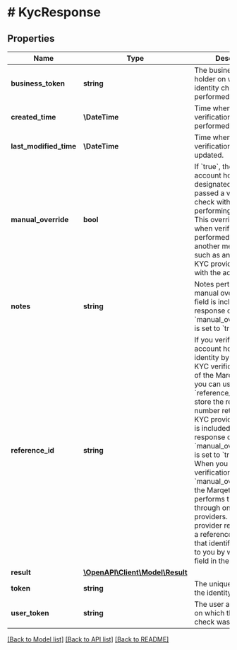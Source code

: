 # # KycResponse

## Properties

Name | Type | Description | Notes
------------ | ------------- | ------------- | -------------
**business_token** | **string** | The business account holder on which the identity check was performed. | [optional]
**created_time** | **\DateTime** | Time when the KYC verification was performed. |
**last_modified_time** | **\DateTime** | Time when the KYC verification was last updated. |
**manual_override** | **bool** | If &#x60;true&#x60;, the user account holder is designated as having passed a verification check without Marqeta performing the check.  This override is used when verification is performed through another mechanism, such as an alternative KYC provider or directly with the account holder. | [optional] [readonly] [default to false]
**notes** | **string** | Notes pertaining to a manual override. This field is included in the response only when the &#x60;manual_override&#x60; field is set to &#x60;true&#x60;. | [optional] [readonly]
**reference_id** | **string** | If you verified the account holder&#39;s identity by performing a KYC verification outside of the Marqeta platform, you can use the &#x60;reference_id&#x60; field to store the reference number returned by that KYC provider. This field is included in the response only when the &#x60;manual_override&#x60; field is set to &#x60;true&#x60;.  *NOTE:* When you submit a KYC verification request with &#x60;manual_override&#x3D;false&#x60;, the Marqeta platform performs the verification through one of its KYC providers. If the KYC provider responds with a reference identifier, that identifier is passed to you by way of this field in the response. | [optional]
**result** | [**\OpenAPI\Client\Model\Result**](Result.md) |  | [optional]
**token** | **string** | The unique identifier of the identity check. | [optional]
**user_token** | **string** | The user account holder on which the identity check was performed. | [optional]

[[Back to Model list]](../../README.md#models) [[Back to API list]](../../README.md#endpoints) [[Back to README]](../../README.md)
